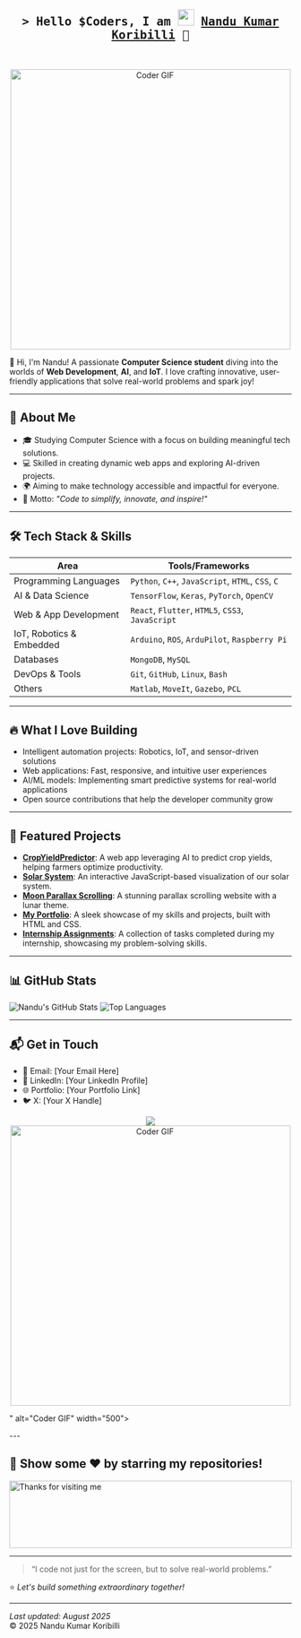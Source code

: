 <h2 align="center">
  <samp>
    &gt; Hello $Coders, I am 
    <img src="https://github.com/TheDudeThatCode/TheDudeThatCode/blob/master/Assets/Hi.gif" width="29px">
    <b>
      <a target="_blank" href="https://www.linkedin.com/in/nandukumar-koribilli-062ba42a2/">Nandu Kumar Koribilli</a> 🧑
    </b>
  </samp>
</h2>
<br>

<p align="center">
  <img src="https://media1.giphy.com/media/v1.Y2lkPTc5MGI3NjExZTNiNGs2NHAyaGozdDM3NDdsNGtlbmx6bDM2Znc3c3dxY3Y5OTRlbiZlcD12MV9pbnRlcm5hbF9naWZfYnlfaWQmY3Q9Zw/RbDKaczqWovIugyJmW/giphy.gif" alt="Coder GIF" width="500">
</p>

👋 Hi, I'm Nandu! A passionate **Computer Science student** diving into the worlds of **Web Development**, **AI**, and **IoT**. I love crafting innovative, user-friendly applications that solve real-world problems and spark joy!

---

## 🚀 About Me
- 🎓 Studying Computer Science with a focus on building meaningful tech solutions.
- 💻 Skilled in creating dynamic web apps and exploring AI-driven projects.
- 🌍 Aiming to make technology accessible and impactful for everyone.
- 🎯 Motto: *"Code to simplify, innovate, and inspire!"*

---

## 🛠️ Tech Stack & Skills

| Area                        | Tools/Frameworks                                         |
|-----------------------------|----------------------------------------------------------|
| Programming Languages       | `Python`, `C++`, `JavaScript`, `HTML`, `CSS`, `C`        |
| AI & Data Science           | `TensorFlow`, `Keras`, `PyTorch`, `OpenCV`               |
| Web & App Development       | `React`, `Flutter`, `HTML5`, `CSS3`, `JavaScript`        |
| IoT, Robotics & Embedded    | `Arduino`, `ROS`, `ArduPilot`, `Raspberry Pi`            |
| Databases                   | `MongoDB`, `MySQL`                                       |
| DevOps & Tools              | `Git`, `GitHub`, `Linux`, `Bash`                         |
| Others                      | `Matlab`, `MoveIt`, `Gazebo`, `PCL`                      |

---

## 🔥 What I Love Building

- Intelligent automation projects: Robotics, IoT, and sensor-driven solutions
- Web applications: Fast, responsive, and intuitive user experiences
- AI/ML models: Implementing smart predictive systems for real-world applications
- Open source contributions that help the developer community grow

---

## 🌟 Featured Projects
- **[CropYieldPredictor](https://github.com/Nandukumar-koribilli/CropYieldPredictor)**: A web app leveraging AI to predict crop yields, helping farmers optimize productivity.  
- **[Solar System](https://github.com/Nandukumar-koribilli/solar-system)**: An interactive JavaScript-based visualization of our solar system.  
- **[Moon Parallax Scrolling](https://github.com/Nandukumar-koribilli/moon-parallax-scrolling)**: A stunning parallax scrolling website with a lunar theme.  
- **[My Portfolio](https://github.com/Nandukumar-koribilli/my-portfolio)**: A sleek showcase of my skills and projects, built with HTML and CSS.  
- **[Internship Assignments](https://github.com/Nandukumar-koribilli/internship-assignments)**: A collection of tasks completed during my internship, showcasing my problem-solving skills.

---

## 📊 GitHub Stats
![Nandu's GitHub Stats](https://github-readme-stats.vercel.app/api?username=Nandukumar-koribilli&show_icons=true&theme=radical)
![Top Languages](https://github-readme-stats.vercel.app/api/top-langs/?username=Nandukumar-koribilli&layout=compact&theme=radical)

---

## 📬 Get in Touch
- 📧 Email: [Your Email Here]
- 💼 LinkedIn: [Your LinkedIn Profile]
- 🌐 Portfolio: [Your Portfolio Link]
- 🐦 X: [Your X Handle]

<p align="center">
  <img src="<p align="center">
  <img src="https://media1.giphy.com/media/v1.Y2lkPTc5MGI3NjExZTNiNGs2NHAyaGozdDM3NDdsNGtlbmx6bDM2Znc3c3dxY3Y5OTRlbiZlcD12MV9pbnRlcm5hbF9naWZfYnlfaWQmY3Q9Zw/RbDKaczqWovIugyJmW/giphy.gif" alt="Coder GIF" width="500">
</p>" alt="Coder GIF" width="500">
</p>
---

## 🥇 Show some ❤️ by starring my repositories!

<img height="120" alt="Thanks for visiting me" width="100%" src="https://raw.githubusercontent.com/BrunnerLivio/brunnerlivio/master/images/marquee.svg" />

---

> “I code not just for the screen, but to solve real-world problems.”

⭐️ *Let's build something extraordinary together!*

---

*Last updated: August 2025*  
© 2025 Nandu Kumar Koribilli
